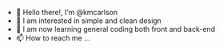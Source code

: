 - 👋 Hello there!, I’m @kmcarlson
- 👀 I am interested in simple and clean design
- 🌱 I am now learning general coding both front and back-end
- 📫 How to reach me ...

<!---
kmcarlson/kmcarlson is a ✨ special ✨ repository because its `README.md` (this file) appears on your GitHub profile.
You can click the Preview link to take a look at your changes.
--->
